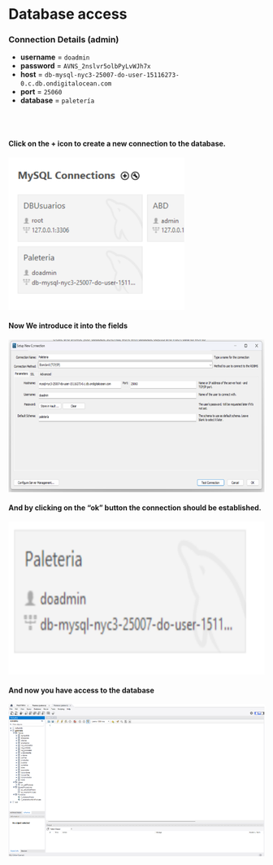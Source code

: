 # Database access 


### Connection Details (admin)
* <b>username</b> = `` doadmin ``
* <b>password</b> = `` AVNS_2nslvr5olbPyLvWJh7x ``
* <b>host</b> = `` db-mysql-nyc3-25007-do-user-15116273-0.c.db.ondigitalocean.com ``
* <b>port</b> = `` 25060 ``
* <b>database</b> = `` paletería ``

<br>
<br>

#### Click on the + icon to create a new connection to the database.
<img src="/database_info_images/image1.png" alt="" height="300px">
<br>

#### Now We introduce it into the fields
<img src="/database_info_images/image2.png" alt="" height="300px">
<br>

#### And by clicking on the “ok” button the connection should be established.
<img src="/database_info_images/image3.png" alt="" height="300px">
<br>

#### And now you have access to the database
<img src="/database_info_images/image4.png" alt="" height="300px">
